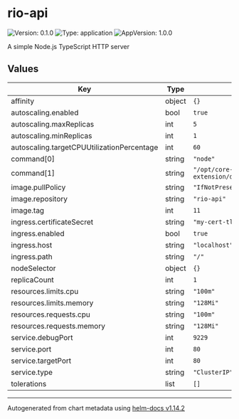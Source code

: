 # rio-api

![Version: 0.1.0](https://img.shields.io/badge/Version-0.1.0-informational?style=flat-square) ![Type: application](https://img.shields.io/badge/Type-application-informational?style=flat-square) ![AppVersion: 1.0.0](https://img.shields.io/badge/AppVersion-1.0.0-informational?style=flat-square)

A simple Node.js TypeScript HTTP server

## Values

| Key | Type | Default | Description |
|-----|------|---------|-------------|
| affinity | object | `{}` |  |
| autoscaling.enabled | bool | `true` |  |
| autoscaling.maxReplicas | int | `5` |  |
| autoscaling.minReplicas | int | `1` |  |
| autoscaling.targetCPUUtilizationPercentage | int | `60` |  |
| command[0] | string | `"node"` |  |
| command[1] | string | `"/opt/core-extension/dist/src/bin/api.js"` |  |
| image.pullPolicy | string | `"IfNotPresent"` |  |
| image.repository | string | `"rio-api"` |  |
| image.tag | int | `11` |  |
| ingress.certificateSecret | string | `"my-cert-tls"` |  |
| ingress.enabled | bool | `true` |  |
| ingress.host | string | `"localhost"` |  |
| ingress.path | string | `"/"` |  |
| nodeSelector | object | `{}` |  |
| replicaCount | int | `1` |  |
| resources.limits.cpu | string | `"100m"` |  |
| resources.limits.memory | string | `"128Mi"` |  |
| resources.requests.cpu | string | `"100m"` |  |
| resources.requests.memory | string | `"128Mi"` |  |
| service.debugPort | int | `9229` |  |
| service.port | int | `80` |  |
| service.targetPort | int | `80` |  |
| service.type | string | `"ClusterIP"` |  |
| tolerations | list | `[]` |  |

----------------------------------------------
Autogenerated from chart metadata using [helm-docs v1.14.2](https://github.com/norwoodj/helm-docs/releases/v1.14.2)
